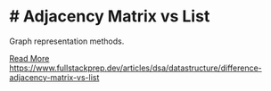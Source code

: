 # # Adjacency Matrix vs List

Graph representation methods.

[Read More](https://www.fullstackprep.dev/articles/dsa/datastructure/difference-adjacency-matrix-vs-list) https://www.fullstackprep.dev/articles/dsa/datastructure/difference-adjacency-matrix-vs-list